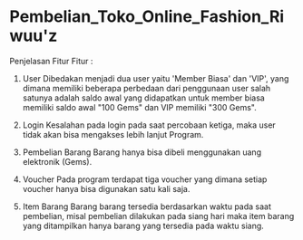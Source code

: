 # Pembelian_Toko_Online_Fashion_Riwuu'z

Penjelasan Fitur Fitur :
1. User
   Dibedakan menjadi dua user yaitu 'Member Biasa' dan 'VIP', yang dimana memiliki beberapa perbedaan dari penggunaan user salah satunya adalah saldo awal yang didapatkan untuk member biasa memiliki saldo awal "100 Gems" dan VIP memiliki "300 Gems".

2. Login
   Kesalahan pada login pada saat percobaan ketiga, maka user tidak akan bisa mengakses lebih lanjut Program.

3. Pembelian Barang
   Barang hanya bisa dibeli menggunakan uang elektronik (Gems).

4. Voucher
   Pada program terdapat tiga voucher yang dimana setiap voucher hanya bisa digunakan satu kali saja.

5. Item Barang
   Barang barang tersedia berdasarkan waktu pada saat pembelian, misal pembelian dilakukan pada siang hari maka item barang yang ditampilkan hanya barang yang tersedia pada waktu siang.
